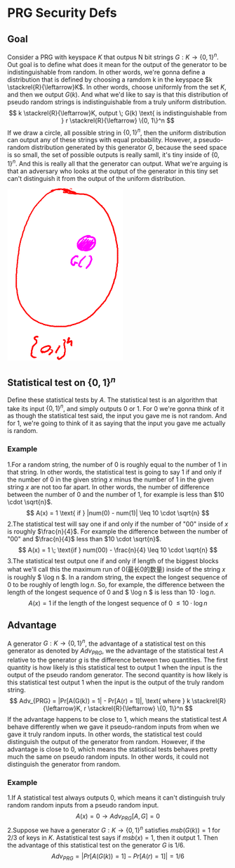 # PRG Security Defs

## Goal

Consider a PRG with keyspace $K$ that outpus N bit strings $G: K \to \{0, 1\}^n$. Out goal is to define what does it mean for the output of the generator to be indistinguishable from random. In other words, we're gonna define a distribution that is defined by choosing a ramdom k in the keyspace $k \stackrel{R}{\leftarrow}K$. In other words, choose uniformly from the set $K$, and then we output $G(k)$. And what we'd like to say is that this distribution of pseudo random strings is indistinguishable from a truly uniform distribution. 
$$
k \stackrel{R}{\leftarrow}K, output \; G(k) \text{ is indistinguishable from }
r \stackrel{R}{\leftarrow} \{0, 1\}^n
$$
If we draw a circle, all possible string in $\{0, 1\}^n$, then the uniform distribution can output any of these strings with equal probability. However, a pseudo-random distribution generated by this generator $G$, because the seed space is so small, the set of possible outputs is really samll, it's tiny inside of $\{0,1\}^n$. And this is really all that the generator can output. What we're arguing is that an adversary who looks at the output of the generator in this tiny set can't distinguish it from the output of the uniform distribution.

![1651740248008](../../img/1651740248008.png)

## Statistical test on $\{0, 1\}^n$

Define these statistical tests by $A$. The statistical test is an algorithm that take its input  $\{0, 1\}^n$, and simply outputs 0 or 1. For 0 we're gonna think of it as though the statistical test said, the input you gave me is not random. And for 1, we're going to think of it as saying that the input you gave me actually is random.

### Example

1.For a random string, the number of 0 is roughly equal to the number of 1 in that string. In other words, the statistical test is going to say 1 if and only if the number of 0 in the given string $x$ minus the number of 1 in the given string $x$ are not too far apart. In other words, the number of difference between the number of 0 and the number of 1, for example is less than $10 \cdot \sqrt{n}$.
$$
A(x) = 1 \text{ if } |num(0) - num(1)| \leq 10 \cdot \sqrt{n}
$$
2.The statistical test will say one if and only if the number of "00" inside of $x$ is roughly $\frac{n}{4}$. For example the difference between the number of "00" and $\frac{n}{4}$ less than $10 \cdot \sqrt{n}$.
$$
A(x) = 1 \; \text{if } num(00) - \frac{n}{4} \leq 10 \cdot \sqrt{n}
$$
3.The statistical test output one if and only if length of the biggest blocks what we'll call this the maximum run of 0(最长0的数量) inside of the string $x$ is roughly $ \log n $. In a random string, the expect the longest sequence of 0 to be roughly of length $\log n$. So, for example, the difference between the length of the longest sequence of 0 and $ \log n $ is less than $10 \cdot \log n$.
$$
A(x) = 1 \; \text{if the length of the longest sequence of 0 } \leq 10 \cdot \log n
$$

## Advantage

A generator $G: K \to \{0, 1\}^n$, the advantage of a statistical test on this generator as denoted by $Adv_{PRG}$, we the advantage of the statistical test $A$ relative to the generator $g$ is the difference between two quantities. The first quantity is how likely is this statistical test to output 1 when the input is the output of the pseudo random generator. The second quantity is how likely is this statistical test output 1 when the input is the output of the truly random string.
$$
Adv_{PRG} = |Pr[A(G(k)) = 1| - Pr[A(r) = 1]|, \text{ where } k \stackrel{R}{\leftarrow}K, r \stackrel{R}{\leftarrow} \{0, 1\}^n
$$
If the advantage happens to be close to 1, which means the statistical test $A$ behave differently when we gave it pseudo-random inputs from when we gave it truly random inputs. In other words, the statistical test could distinguish the output of the generator from random. However, if the advantage is close to 0, which means the statistical tests behaves pretty much the same on pseudo random inputs. In other words, it could not distinguish the generator from random.

### Example

1.If A statistical test always outputs 0, which means  it can't distinguish truly random random inputs from a pseudo random input.
$$
A(x) = 0 \to Adv_{PRG}[A, G] = 0
$$
2.Suppose we have a generator $G:K \to \{0, 1\}^n$ satisfies $msb(G(k)) = 1$ for $2/3$ of keys in $K$. Astatistical test says if $msb(x) = 1$, then it output 1. Then the advantage of this statistical test on the generator $G$ is $1/6$.
$$
Adv_{PRG} = |Pr[A(G(k)) = 1] - Pr[A(r) = 1]| = 1/6
$$


